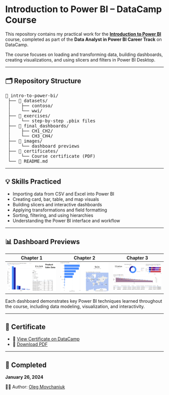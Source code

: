 # Introduction to Power BI – DataCamp Course

This repository contains my practical work for the **[Introduction to Power BI](https://app.datacamp.com/learn/courses/introduction-to-power-bi)** course, completed as part of the **Data Analyst in Power BI Career Track** on DataCamp.

The course focuses on loading and transforming data, building dashboards, creating visualizations, and using slicers and filters in Power BI Desktop.

---

## 🗂️ Repository Structure

<pre>
📁 intro-to-power-bi/
 ├── 📁 datasets/
 │    ├── contoso/
 │    └── wwi/
 ├── 📁 exercises/
 │    └── step-by-step .pbix files
 ├── 📁 final_dashboards/
 │    ├── CH1_CH2/
 │    └── CH3_CH4/
 ├── 📁 images/
 │    └── dashboard previews
 ├── 📁 certificates/
 │    └── Course certificate (PDF)
 └── 📄 README.md
</pre>
---

## 💡 Skills Practiced

- Importing data from CSV and Excel into Power BI  
- Creating card, bar, table, and map visuals  
- Building slicers and interactive dashboards  
- Applying transformations and field formatting  
- Sorting, filtering, and using hierarchies  
- Understanding the Power BI interface and workflow  

---

## 📊 Dashboard Previews

| Chapter 1 | Chapter 2 | Chapter 3 |
|----------|-----------|-----------|
| ![CH1](images/ch1_dashboard.png) | ![CH2](images/ch2_dashboard.png) | ![CH3](images/ch3_dashboard.png) |

Each dashboard demonstrates key Power BI techniques learned throughout the course, including data modeling, visualization, and interactivity.

---

## 📄 Certificate

- 🔗 [View Certificate on DataCamp](https://www.datacamp.com/completed/statement-of-accomplishment/course/29743a9e36e286cdafac68f3cb639270bf4d85a5)  
- 📎 [Download PDF](./certificates/certificate-intro-to-power-bi.pdf)

---

## 📅 Completed

**January 26, 2024**

👨‍💻 Author: [Oleg Movchaniuk](https://github.com/movcha)